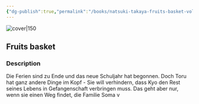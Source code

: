 ```yaml
---
{"dg-publish":true,"permalink":"/books/natsuki-takaya-fruits-basket-volume-12/","title":"\"Fruits basket\"","tags":["manga","Fantasy","romance"]}
---
```




![cover|150](http://books.google.com/books/content?id=KWDKGAAACAAJ&printsec=frontcover&img=1&zoom=1&source=gbs_api)

## Fruits basket

### Description

Die Ferien sind zu Ende und das neue Schuljahr hat begonnen. Doch Toru hat ganz andere Dinge im Kopf - Sie will verhindern, dass Kyo den Rest seines Lebens in Gefangenschaft verbringen muss. Das geht aber nur, wenn sie einen Weg findet, die Familie Soma v
```